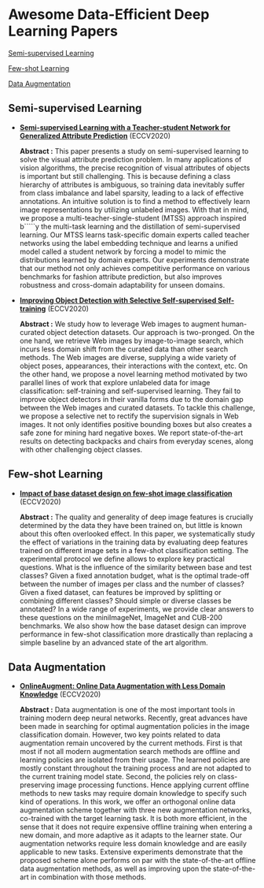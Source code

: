 # Awesome Data-Efficient Deep Learning Papers 

<a href="#1">Semi-supervised Learning</a>

<a href="#2">Few-shot Learning</a>

<a href="#3">Data Augmentation</a>

<a name="1"></a>
## Semi-supervised Learning 
-  [**Semi-supervised Learning with a Teacher-student Network for Generalized Attribute Prediction**](https://arxiv.org/abs/2007.09162) (ECCV2020)

    **Abstract :** This paper presents a study on semi-supervised learning to solve the visual attribute prediction problem. In many applications of vision algorithms, the precise recognition of visual attributes of objects is important but still challenging. This is because defining a class hierarchy of attributes is ambiguous, so training data inevitably suffer from class imbalance and label sparsity, leading to a lack of effective annotations. An intuitive solution is to find a method to effectively learn image representations by utilizing unlabeled images. With that in mind, we propose a multi-teacher-single-student (MTSS) approach inspired b`````y the multi-task learning and the distillation of semi-supervised learning. Our MTSS learns task-specific domain experts called teacher networks using the label embedding technique and learns a unified model called a student network by forcing a model to mimic the distributions learned by domain experts. Our experiments demonstrate that our method not only achieves competitive performance on various benchmarks for fashion attribute prediction, but also improves robustness and cross-domain adaptability for unseen domains.
-  [**Improving Object Detection with Selective Self-supervised Self-training**](https://arxiv.org/abs/2007.06769) (ECCV2020)

    **Abstract :** We study how to leverage Web images to augment human-curated object detection datasets. Our approach is two-pronged. On the one hand, we retrieve Web images by image-to-image search, which incurs less domain shift from the curated data than other search methods. The Web images are diverse, supplying a wide variety of object poses, appearances, their interactions with the context, etc. On the other hand, we propose a novel learning method motivated by two parallel lines of work that explore unlabeled data for image classification: self-training and self-supervised learning. They fail to improve object detectors in their vanilla forms due to the domain gap between the Web images and curated datasets. To tackle this challenge, we propose a selective net to rectify the supervision signals in Web images. It not only identifies positive bounding boxes but also creates a safe zone for mining hard negative boxes. We report state-of-the-art results on detecting backpacks and chairs from everyday scenes, along with other challenging object classes.

<a name="2"></a>
## Few-shot Learning

-  [**Impact of base dataset design on few-shot image classification**](https://arxiv.org/abs/2007.08872) (ECCV2020)

    **Abstract :** The quality and generality of deep image features is crucially determined by the data they have been trained on, but little is known about this often overlooked effect. In this paper, we systematically study the effect of variations in the training data by evaluating deep features trained on different image sets in a few-shot classification setting. The experimental protocol we define allows to explore key practical questions. What is the influence of the similarity between base and test classes? Given a fixed annotation budget, what is the optimal trade-off between the number of images per class and the number of classes? Given a fixed dataset, can features be improved by splitting or combining different classes? Should simple or diverse classes be annotated? In a wide range of experiments, we provide clear answers to these questions on the miniImageNet, ImageNet and CUB-200 benchmarks. We also show how the base dataset design can improve performance in few-shot classification more drastically than replacing a simple baseline by an advanced state of the art algorithm.

<a name="3"></a>
## Data Augmentation


-  [**OnlineAugment: Online Data Augmentation with Less Domain Knowledge**](https://arxiv.org/abs/2007.09271) (ECCV2020)

    **Abstract :** Data augmentation is one of the most important tools in training modern deep neural networks. Recently, great advances have been made in searching for optimal augmentation policies in the image classification domain. However, two key points related to data augmentation remain uncovered by the current methods. First is that most if not all modern augmentation search methods are offline and learning policies are isolated from their usage. The learned policies are mostly constant throughout the training process and are not adapted to the current training model state. Second, the policies rely on class-preserving image processing functions. Hence applying current offline methods to new tasks may require domain knowledge to specify such kind of operations. In this work, we offer an orthogonal online data augmentation scheme together with three new augmentation networks, co-trained with the target learning task. It is both more efficient, in the sense that it does not require expensive offline training when entering a new domain, and more adaptive as it adapts to the learner state. Our augmentation networks require less domain knowledge and are easily applicable to new tasks. Extensive experiments demonstrate that the proposed scheme alone performs on par with the state-of-the-art offline data augmentation methods, as well as improving upon the state-of-the-art in combination with those methods.
